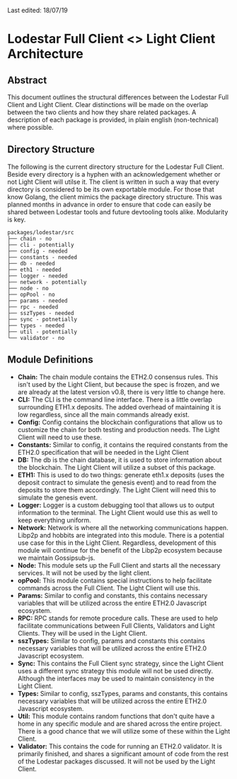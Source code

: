 Last edited: 18/07/19

# Lodestar Full Client <> Light Client Architecture

## Abstract

This document outlines the structural differences between the Lodestar Full Client and Light Client. Clear distinctions will be made on the overlap between the two clients and how they share related packages. A description of each package is provided, in plain english (non-technical) where possible.

## Directory Structure

The following is the current directory structure for the Lodestar Full Client. Beside every directory is a hyphen with an acknowledgement whether or not Light Client will utilse it. The client is written in such a way that every directory is considered to be its own exportable module. For those that know Golang, the client mimics the package directory structure. This was planned months in advance in order to ensure that code can easily be shared between Lodestar tools and future devtooling tools alike. Modularity is key.

```
packages/lodestar/src
├── chain - no
├── cli - potentially
├── config - needed
├── constants - needed
├── db - needed
├── eth1 - needed
├── logger - needed
├── network - potentially
├── node - no
├── opPool - no
├── params - needed
├── rpc - needed
├── sszTypes - needed
├── sync - potnetially
├── types - needed
├── util - potentially
└── validator - no
```

## Module Definitions

- **Chain:** The chain module contains the ETH2.0 consensus rules. This isn't used by the Light Client, but because the spec is frozen, and we are already at the latest version v0.8, there is very little to change here.
- **CLI:** The CLI is the command line interface. There is a little overlap surrounding ETH1.x deposits. The added overhead of maintaining it is low regardless, since all the main commands already exist.
- **Config:** Config contains the blockchain configurations that allow us to customize the chain for both testing and production needs. The Light Client will need to use these.
- **Constants:** Similar to config, it contains the required constants from the ETH2.0 specification that will be needed in the Light Client
- **DB:** The db is the chain database, it is used to store information about the blockchain. The Light Client will utilize a subset of this package.
- **ETH1:** This is used to do two things: generate eth1.x deposits (uses the deposit contract to simulate the genesis event) and to read from the deposits to store them accordingly. The Light Client will need this to simulate the genesis event.
- **Logger:** Logger is a custom debugging tool that allows us to output information to the terminal. The Light Client would use this as well to keep everything uniform.
- **Network:** Network is where all the networking communications happen. Libp2p and hobbits are integrated into this module. There is a potential use case for this in the Light Client. Regardless, development of this module will continue for the benefit of the Libp2p ecosystem because we maintain Gossipsub-js.
- **Node:** This module sets up the Full Client and starts all the necessary services. It will not be used by the light client.
- **opPool:** This module contains special instructions to help facilitate commands across the Full Client. The Light Client will use this.
- **Params:** Similar to config and constants, this contains necessary variables that will be utilized across the entire ETH2.0 Javascript ecosystem.
- **RPC:** RPC stands for remote procedure calls. These are used to help facilitate communications between Full Clients, Validators and Light Clients. They will be used in the Light Client.
- **sszTypes:** Similar to config, params and constants this contains necessary variables that will be utilized across the entire ETH2.0 Javascript ecosystem.
- **Sync:** This contains the Full Client sync strategy, since the Light Client uses a different sync strategy this module will not be used directly. Although the interfaces may be used to maintain consistency in the Light Client.
- **Types:** Similar to config, sszTypes, params and constants, this contains necessary variables that will be utilized across the entire ETH2.0 Javascript ecosystem.
- **Util:** This module contains random functions that don't quite have a home in any specific module and are shared across the entire project. There is a good chance that we will utilize some of these within the Light Client.
- **Validator:** This contains the code for running an ETH2.0 validator. It is primarily finished, and shares a significant amount of code from the rest of the Lodestar packages discussed. It will not be used by the Light Client.
